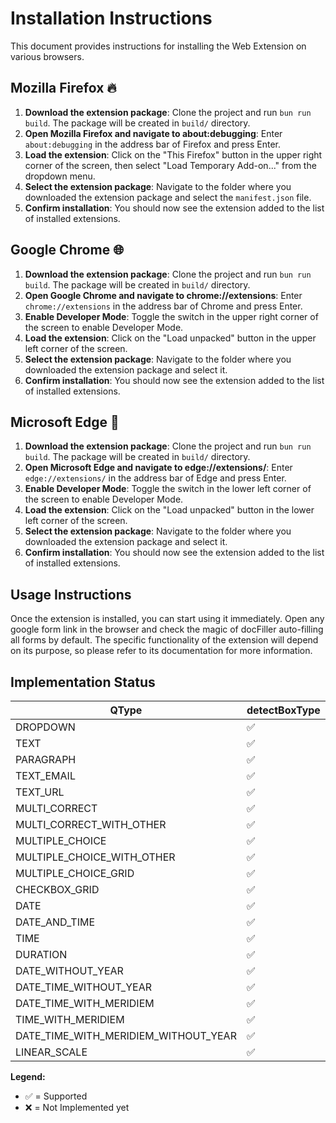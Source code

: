 # Installation Instructions

This document provides instructions for installing the Web Extension on various browsers.

## Mozilla Firefox 🔥

1. **Download the extension package**: Clone the project and run `bun run build`. The package will be created in `build/` directory.
2. **Open Mozilla Firefox and navigate to about:debugging**: Enter `about:debugging` in the address bar of Firefox and press Enter.
3. **Load the extension**: Click on the "This Firefox" button in the upper right corner of the screen, then select "Load Temporary Add-on..." from the dropdown menu.
4. **Select the extension package**: Navigate to the folder where you downloaded the extension package and select the `manifest.json` file.
5. **Confirm installation**: You should now see the extension added to the list of installed extensions.

## Google Chrome 🌐

1. **Download the extension package**: Clone the project and run `bun run build`. The package will be created in `build/` directory.
2. **Open Google Chrome and navigate to chrome://extensions**: Enter `chrome://extensions` in the address bar of Chrome and press Enter.
3. **Enable Developer Mode**: Toggle the switch in the upper right corner of the screen to enable Developer Mode.
4. **Load the extension**: Click on the "Load unpacked" button in the upper left corner of the screen.
5. **Select the extension package**: Navigate to the folder where you downloaded the extension package and select it.
6. **Confirm installation**: You should now see the extension added to the list of installed extensions.

## Microsoft Edge 🌊

1. **Download the extension package**: Clone the project and run `bun run build`. The package will be created in `build/` directory.
2. **Open Microsoft Edge and navigate to edge://extensions/**: Enter `edge://extensions/` in the address bar of Edge and press Enter.
3. **Enable Developer Mode**: Toggle the switch in the lower left corner of the screen to enable Developer Mode.
4. **Load the extension**: Click on the "Load unpacked" button in the lower left corner of the screen.
5. **Select the extension package**: Navigate to the folder where you downloaded the extension package and select it.
6. **Confirm installation**: You should now see the extension added to the list of installed extensions.

## Usage Instructions

Once the extension is installed, you can start using it immediately. Open any google form link in the browser and check the magic of docFiller auto-filling all forms by default. The specific functionality of the extension will depend on its purpose, so please refer to its documentation for more information.

## Implementation Status

| **QType**                            | **detectBoxType** | **questionExtractorEngine** | **FieldExtractorEngine** | **promptEngine** | **gptEngine** | **parserEngine** | **fillerEngine** |
| ------------------------------------ | ----------------- | --------------------------- | ------------------------ | ---------------- | ------------- | ---------------- | ---------------- |
| DROPDOWN                             | ✅                | ✅                          | ✅                       | ✅               | ❌            | ❌               | ❌               |
| TEXT                                 | ✅                | ✅                          | ✅                       | ✅               | ❌            | ❌               | ❌               |
| PARAGRAPH                            | ✅                | ✅                          | ✅                       | ✅               | ❌            | ❌               | ❌               |
| TEXT_EMAIL                           | ✅                | ✅                          | ✅                       | ✅               | ❌            | ❌               | ❌               |
| TEXT_URL                             | ✅                | ✅                          | ✅                       | ✅               | ❌            | ❌               | ❌               |
| MULTI_CORRECT                        | ✅                | ✅                          | ✅                       | ✅               | ❌            | ❌               | ❌               |
| MULTI_CORRECT_WITH_OTHER             | ✅                | ✅                          | ✅                       | ✅               | ❌            | ❌               | ❌               |
| MULTIPLE_CHOICE                      | ✅                | ✅                          | ✅                       | ✅               | ❌            | ❌               | ❌               |
| MULTIPLE_CHOICE_WITH_OTHER           | ✅                | ✅                          | ✅                       | ✅               | ❌            | ❌               | ❌               |
| MULTIPLE_CHOICE_GRID                 | ✅                | ✅                          | ✅                       | ✅               | ❌            | ❌               | ❌               |
| CHECKBOX_GRID                        | ✅                | ✅                          | ✅                       | ✅               | ❌            | ❌               | ❌               |
| DATE                                 | ✅                | ✅                          | ✅                       | ✅               | ❌            | ❌               | ❌               |
| DATE_AND_TIME                        | ✅                | ✅                          | ✅                       | ✅               | ❌            | ❌               | ❌               |
| TIME                                 | ✅                | ✅                          | ✅                       | ✅               | ❌            | ❌               | ❌               |
| DURATION                             | ✅                | ✅                          | ✅                       | ✅               | ❌            | ❌               | ❌               |
| DATE_WITHOUT_YEAR                    | ✅                | ✅                          | ✅                       | ✅               | ❌            | ❌               | ❌               |
| DATE_TIME_WITHOUT_YEAR               | ✅                | ✅                          | ✅                       | ✅               | ❌            | ❌               | ❌               |
| DATE_TIME_WITH_MERIDIEM              | ✅                | ✅                          | ✅                       | ✅               | ❌            | ❌               | ❌               |
| TIME_WITH_MERIDIEM                   | ✅                | ✅                          | ✅                       | ✅               | ❌            | ❌               | ❌               |
| DATE_TIME_WITH_MERIDIEM_WITHOUT_YEAR | ✅                | ✅                          | ✅                       | ✅               | ❌            | ❌               | ❌               |
| LINEAR_SCALE                         | ✅                | ✅                          | ✅                       | ✅               | ❌            | ❌               | ❌               |

**Legend:**

- ✅ = Supported
- ❌ = Not Implemented yet
